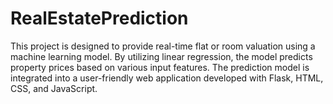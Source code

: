 # RealEstatePrediction
This project is designed to provide real-time flat or room valuation using a machine learning model. By utilizing linear regression, the model predicts property prices based on various input features. The prediction model is integrated into a user-friendly web application developed with Flask, HTML, CSS, and JavaScript.
